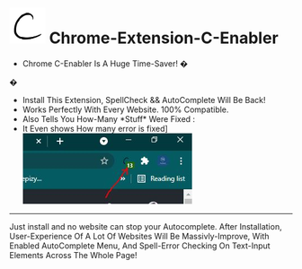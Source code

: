 <h1> <img src="resources/icon.png" height="64" width="64"/> Chrome-Extension-C-Enabler</h1>


- Chrome C-Enabler Is A Huge Time-Saver! �︎

�︎
- Install This Extension, SpellCheck && AutoComplete Will Be Back!
- Works Perfectly With Every Website. 100% Compatible.
- Also Tells You How-Many \*Stuff\* Were Fixed  :
- It Even shows How many error is fixed]
![](ss/ss.JPG)

<hr/>

Just install and no website can stop your Autocomplete.
After Installation, User-Experience Of A Lot Of Websites Will Be Massivly-Improve,
With Enabled AutoComplete Menu, And Spell-Error Checking On Text-Input Elements Across The Whole Page!


